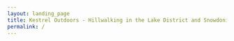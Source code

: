 ```yaml
---
layout: landing_page
title: Kestrel Outdoors - Hillwalking in the Lake District and Snowdonia
permalink: /
---
```

